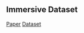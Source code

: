 ## Immersive Dataset

[Paper](https://storage.googleapis.com/immersive-lf-video-siggraph2020/ImmersiveLightFieldVideoWithALayeredMeshRepresentation.pdf) [Dataset](https://github.com/augmentedperception/deepview_video_dataset)
